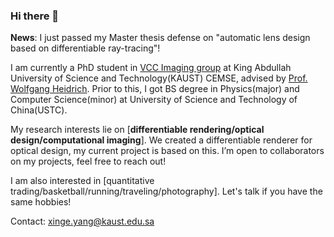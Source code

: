 ### Hi there 👋

**News**: I just passed my Master thesis defense on "automatic lens design based on differentiable ray-tracing"!

I am currently a PhD student in [VCC Imaging group](https://vccimaging.org/) at King Abdullah University of Science and Technology(KAUST) CEMSE, advised by [Prof. Wolfgang Heidrich](https://vccimaging.org/People/heidriw/). Prior to this, I got BS degree in Physics(major) and Computer Science(minor) at University of Science and Technology of China(USTC).

My research interests lie on [**differentiable rendering/optical design/computational imaging**]. We created a differentiable renderer for optical design, my current project is based on this. I’m open to collaborators on my projects, feel free to reach out! 

I am also interested in [quantitative trading/basketball/running/traveling/photography]. Let's talk if you have the same hobbies!

Contact: xinge.yang@kaust.edu.sa

<!--
![singer-yang's github stats](https://github-readme-stats.vercel.app/api?username=singer-yang&show_icons=true&count_private=true&hide=prs&theme=default_repocard)
[![Most used languages](https://github-readme-stats.vercel.app/api/top-langs/?username=singer-yang&&layout=compact)](https://github.com/anuraghazra/github-readme-stats)
-->

<!--
**singer-yang/singer-yang** is a ✨ _special_ ✨ repository because its `README.md` (this file) appears on your GitHub profile.

Here are some ideas to get you started:

- 🔭 I’m currently working on ...
- 🌱 I’m currently learning ...
- 👯 I’m looking to collaborate on ...
- 🤔 I’m looking for help with ...
- 💬 Ask me about ...
- 📫 How to reach me: ...
- 😄 Pronouns: ...
- ⚡ Fun fact: ...
-->
